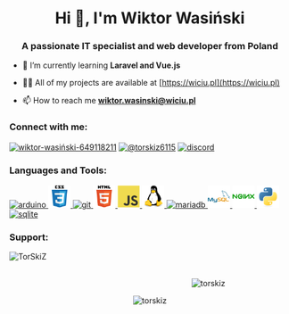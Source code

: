 <h1 align="center">Hi 👋, I'm Wiktor Wasiński</h1>
<h3 align="center">A passionate IT specialist and web developer from Poland</h3>

- 🌱 I’m currently learning **Laravel and Vue.js**

- 👨‍💻 All of my projects are available at [https://wiciu.pl](https://wiciu.pl)

- 📫 How to reach me **wiktor.wasinski@wiciu.pl**

<h3 align="left">Connect with me:</h3>
<p align="left">
<a href="https://linkedin.com/in/wiktor-wasiński-649118211" target="blank"><img align="center" src="https://raw.githubusercontent.com/rahuldkjain/github-profile-readme-generator/master/src/images/icons/Social/linked-in-alt.svg" alt="wiktor-wasiński-649118211" height="30" width="40" /></a>
<a href="https://www.youtube.com/@torskiz6115" target="blank"><img align="center" src="https://raw.githubusercontent.com/rahuldkjain/github-profile-readme-generator/master/src/images/icons/Social/youtube.svg" alt="@torskiz6115" height="30" width="40" /></a>
<a href="https://discordapp.com/users/927660826284937276/" target="blank"><img align="center" src="https://raw.githubusercontent.com/rahuldkjain/github-profile-readme-generator/master/src/images/icons/Social/discord.svg" alt="discord" height="30" width="40" /></a>
</p>

<h3 align="left">Languages and Tools:</h3>
<p align="left"> <a href="https://www.arduino.cc/" target="_blank" rel="noreferrer"> <img src="https://cdn.worldvectorlogo.com/logos/arduino-1.svg" alt="arduino" width="40" height="40"/> </a> <a href="https://www.w3schools.com/css/" target="_blank" rel="noreferrer"> <img src="https://raw.githubusercontent.com/devicons/devicon/master/icons/css3/css3-original-wordmark.svg" alt="css3" width="40" height="40"/> </a> <a href="https://git-scm.com/" target="_blank" rel="noreferrer"> <img src="https://www.vectorlogo.zone/logos/git-scm/git-scm-icon.svg" alt="git" width="40" height="40"/> </a> <a href="https://www.w3.org/html/" target="_blank" rel="noreferrer"> <img src="https://raw.githubusercontent.com/devicons/devicon/master/icons/html5/html5-original-wordmark.svg" alt="html5" width="40" height="40"/> </a> <a href="https://developer.mozilla.org/en-US/docs/Web/JavaScript" target="_blank" rel="noreferrer"> <img src="https://raw.githubusercontent.com/devicons/devicon/master/icons/javascript/javascript-original.svg" alt="javascript" width="40" height="40"/> </a> <a href="https://www.linux.org/" target="_blank" rel="noreferrer"> <img src="https://raw.githubusercontent.com/devicons/devicon/master/icons/linux/linux-original.svg" alt="linux" width="40" height="40"/> </a> <a href="https://mariadb.org/" target="_blank" rel="noreferrer"> <img src="https://www.vectorlogo.zone/logos/mariadb/mariadb-icon.svg" alt="mariadb" width="40" height="40"/> </a> <a href="https://www.mysql.com/" target="_blank" rel="noreferrer"> <img src="https://raw.githubusercontent.com/devicons/devicon/master/icons/mysql/mysql-original-wordmark.svg" alt="mysql" width="40" height="40"/> </a> <a href="https://www.nginx.com" target="_blank" rel="noreferrer"> <img src="https://raw.githubusercontent.com/devicons/devicon/master/icons/nginx/nginx-original.svg" alt="nginx" width="40" height="40"/> </a> <a href="https://www.python.org" target="_blank" rel="noreferrer"> <img src="https://raw.githubusercontent.com/devicons/devicon/master/icons/python/python-original.svg" alt="python" width="40" height="40"/> </a> <a href="https://www.sqlite.org/" target="_blank" rel="noreferrer"> <img src="https://www.vectorlogo.zone/logos/sqlite/sqlite-icon.svg" alt="sqlite" width="40" height="40"/> </a> </p>

<h3 align="left">Support:</h3>
<p><a href="https://www.buymeacoffee.com/TorSkiZ"> <img align="left" src="https://cdn.buymeacoffee.com/buttons/v2/default-yellow.png" height="50" width="210" alt="TorSkiZ" /></a></p><br><br>

<div align="center">
  <p><img src="https://github-readme-stats.vercel.app/api/top-langs?username=torskiz&show_icons=true&theme=dark&locale=en&layout=compact" alt="torskiz" /></p>
  <p><img src="https://github-readme-stats.vercel.app/api?username=torskiz&show_icons=true&theme=dark&locale=en" alt="torskiz" /></p>
</div>
